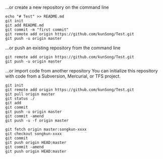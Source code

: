 …or create a new repository on the command line

```
echo "# Test" >> README.md
git init
git add README.md
git commit -m "first commit"
git remote add origin https://github.com/kunSong/Test.git
git push -u origin master
```

…or push an existing repository from the command line

```
git remote add origin https://github.com/kunSong/Test.git
git push -u origin master
```

…or import code from another repository
You can initialize this repository with code from a Subversion, Mercurial, or TFS project.

```
git init
git remote add origin https://github.com/kunSong/Test.git
git pull origin master
git status ./
git add
git commit
git push -u origin master
git commit -amend
git push -u -f origin master

git fetch origin master:songkun-xxxx
git checkout songkun-xxxx
git commit
git push origin HEAD:master
git commit -amend
git push origin HEAD:master
```
